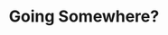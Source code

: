 ---
title: Going Somewhere?
excerpt: The story behind NYP Technopreneurship Club's URL shortener. Use a third-party? Or just build your own?
category: general
url: https://nyptech.vercel.app/blog/going-somewhere
---